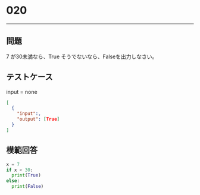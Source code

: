 
# 020

---

## 問題

7
が30未満なら、True
そうでないなら、Falseを出力しなさい。

## テストケース

input = none

```json
[
  {
    "input":,
    "output": [True]
  }
]
```

## 模範回答

```python
x = 7
if x < 30:
  print(True)
else:
  print(False)
```
